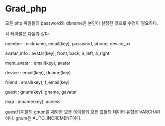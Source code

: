 # Grad_php
모든 php 파일들의 password와 dbname은 본인이 설정한 것으로 수정이 필요하다.

각 테이블은 다음과 같다.

member : nickname, email(key), password, phone, device_ox

avatar_info : avatar(key), front, back, a_left, a_right

mem_avatar : email(key), avatar

device : email(key), dname(key)

friend : email(key), f_email(key)

guest : gnum(key), gname, gavatar

map : mname(key), access

guest테이블의 gnum을 제외한 모든 테이블의 모든 값들의 데이터 유형은 VARCHAR이다. gnum은 AUTO_INCREMENT이다.
